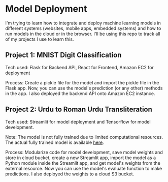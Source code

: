 # Model Deployment
I'm trying to learn how to integrate and deploy machine learning models in different systems (websites, mobile apps, embedded systems) and how to run models in the cloud or in the browser. 
I'll be using this repo to track all of my projects I use to learn this.

## Project 1: MNIST Digit Classification 
Tech used: Flask for Backend API, React for Frontend, Amazon EC2 for deployment

Process: Create a pickle file for the model and import the pickle file in the Flask app. Now, you can use the model's prediction (or any other) methods in the app. I also deployed the backend API onto Amazon EC2 instance.


## Project 2: Urdu to Roman Urdu Transliteration
Tech used: Streamlit for model deployment and Tensorflow for model development.

Note: The model is not fully trained due to limited computational resources. The actual fully trained model is available [here](https://github.com/sumairijazhashmi/urdu-roman-transliterator).

Process: Modularize code for model development, save model weights and store in cloud bucket, create a new Streamlit app, import the model as a Python module inside the Streamlit app, and get model's weights from the external resource. Now you can use the model's evaluate function to make predictions. I also deployed the weights to a cloud S3 bucket.
